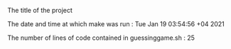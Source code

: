 The title of the project

The date and time at which make was run : 
Tue Jan 19 03:54:56 +04 2021

The number of lines of code contained in guessinggame.sh : 
25
